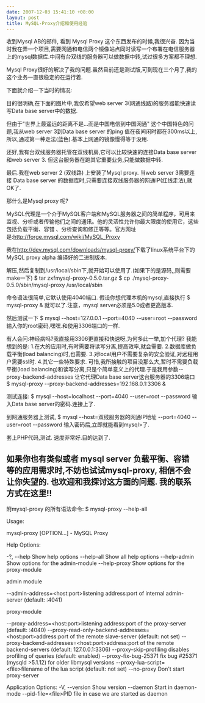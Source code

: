 ```yaml
--- 
date: 2007-12-03 15:41:10 +08:00
layout: post
title: MySQL-Proxy介绍和使用经验
---
```

收到Mysql AB的邮件, 看到 Mysql Proxy 这个东西发布的时候,我很兴奋.
因为当时我在弄一个项目,需要网通和电信两个镜像站点同时读写一个布署在电信服务器上的mysql数据库.中间有台双线的服务器可以做数据中转,试过很多方案都不理想.

Mysql Proxy很好的解决了我的问题.虽然目前还是测试版,可到现在三个月了,我的这个业务一直很稳定的在运行着.



下面就介绍一下当时的情况:

目的很明确,在下面的图片中,我仅希望web server 3(网通线路)的服务器能快速读写Data base server中的数据.
<img />

但由于"<a>世界上最遥远的距离不是...而是中国电信到中国网通</a>" 这个中国特色的问题,我从web server 3到Data base server 的ping 值在夜间闲时都在300ms以上,所以,通过第一种走法(蓝色).基本上网通的镜像慢得等于没用.

还好,我有台双线服务器托管在双线机房,它可以比较快速的连接Data base server和web server 3. 但这台服务器在跑其它重要业务,只能做数据中转.

最后.我在web server 2 (双线路) 上安装了Mysql proxy. 当web server 3需要连接 Data base server 的数据库时,只需要连接双线服务器的网通IP(红线走法),就OK了.

那什么是Mysql proxy 呢?
<img />

MySQL代理是一个介于MySQL客户端和MySQL服务器之间的简单程序，可用来监视、分析或者传输他们之间的通讯。他的灵活性允许你最大限度的使用它，这些包括负载平衡、容错 、分析查询和修正等等。官方网址是:<a>http://forge.mysql.com/wiki/MySQL_Proxy</a>

我在<a>http://dev.mysql.com/downloads/mysql-proxy/</a>下载了linux系统平台下的 MySQL proxy alpha 编译好的二进制版本.

解压,然后复制到/usr/local/sbin下,就开始可以使用了.(如果下的是源码,,则需要make一下)
$ tar zxfmysql-proxy-0.5.0.tar.gz
$ cp ./mysql-proxy-0.5.0/sbin/mysql-proxy /usr/local/sbin

命令语法很简单,它默认使用4040端口.
假设你想代理本机的mysql,直接执行
$ mysql-proxy &amp;
就可以了.注意，mysql server必须是5.0或者更高版本.

然后测试一下
$ mysql --host=127.0.0.1 --port=4040 --user=root  --password
输入你的root密码,嘿嘿.和使用3306端口的一样.

有人会问:神经病吗?我直接用3306更直接和快速呀,为何多此一举,加个代理?
我能想到的是:
1.在大的应用时,有时需要将读写分离,提高效率,就会需要.
2.数据库做负载平衡(load balancing)时,也需要.
3.对local用户不需要复杂的安全验证,对远程用户需要ssl时.
4.其它一些特殊要求.
可惜,我所接触的项目没那么大,暂时不需要负载平衡(load balancing)和读写分离,只是个简单意义上的代理.于是我用参数--proxy-backend-addresses 让它代理Data base server这台服务器的3306端口
$ mysql-proxy   --proxy-backend-addresses=192.168.0.1:3306 &amp;

测试连接:
$ mysql --host=localhost --port=4040   --user=root --password
输入Data base server的密码.连接上了.

到网通服务器上测试,
$ mysql --host=双线服务器的网通IP地址 --port=4040   --user=root --password
输入密码后,立即就能看到mysql&gt;了.

套上PHP代码,测试. 速度非常好.目的达到了.

如果你也有类似或者 mysql server 负载平衡、容错 等的应用需求时,不妨也试试mysql-proxy,
相信不会让你失望的.
也欢迎和我探讨这方面的问题. 我的联系方式在<a>这里!!</a>
-------------------------------------------------------------------
附mysql-proxy 的所有语法命令:
$ mysql-proxy --help-all

Usage:

mysql-proxy [OPTION...] - MySQL Proxy

Help Options:

-?, --help                                          Show help options
--help-all                                          Show all help options
--help-admin                                        Show options for the admin-module
--help-proxy                                        Show options for the proxy-module

admin module

--admin-address=&lt;host:port&gt;listening address:port of internal admin-server (default: :4041)

proxy-module

--proxy-address=&lt;host:port&gt;listening address:port of the proxy-server (default: :4040)
--proxy-read-only-backend-addresses=&lt;host:port&gt;address:port of the remote slave-server (default: not set)
--proxy-backend-addresses=&lt;host:port&gt;address:port of the remote backend-servers (default: 127.0.0.1:3306)
--proxy-skip-profiling                              disables profiling of queries (default: enabled)
--proxy-fix-bug-25371                               fix bug #25371 (mysqld &gt;5.1.12) for older libmysql versions
--proxy-lua-script=&lt;file&gt;filename of the lua script (default: not set)
--no-proxy                                          Don't start proxy-server

Application Options:
-V, --version                                       Show version
--daemon                                            Start in daemon-mode
--pid-file=&lt;file&gt;PID file in case we are started as daemon
